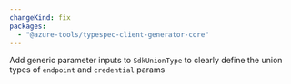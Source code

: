 ```yaml
---
changeKind: fix
packages:
  - "@azure-tools/typespec-client-generator-core"
---
```


Add generic parameter inputs to `SdkUnionType` to clearly define the union types of `endpoint` and `credential` params